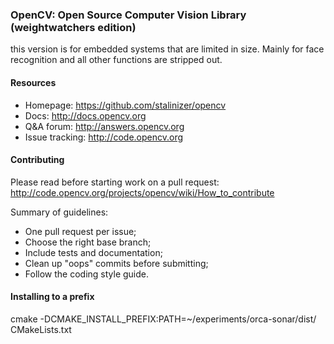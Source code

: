 ### OpenCV: Open Source Computer Vision Library (weightwatchers edition)

this version is for embedded systems that are limited in size. Mainly for face
recognition and all other functions are stripped out.

#### Resources

* Homepage: <https://github.com/stalinizer/opencv>
* Docs: <http://docs.opencv.org>
* Q&A forum: <http://answers.opencv.org>
* Issue tracking: <http://code.opencv.org>

#### Contributing

Please read before starting work on a pull request: <http://code.opencv.org/projects/opencv/wiki/How_to_contribute>

Summary of guidelines:

* One pull request per issue;
* Choose the right base branch;
* Include tests and documentation;
* Clean up "oops" commits before submitting;
* Follow the coding style guide.

#### Installing to a prefix
cmake -DCMAKE_INSTALL_PREFIX:PATH=~/experiments/orca-sonar/dist/ CMakeLists.txt
